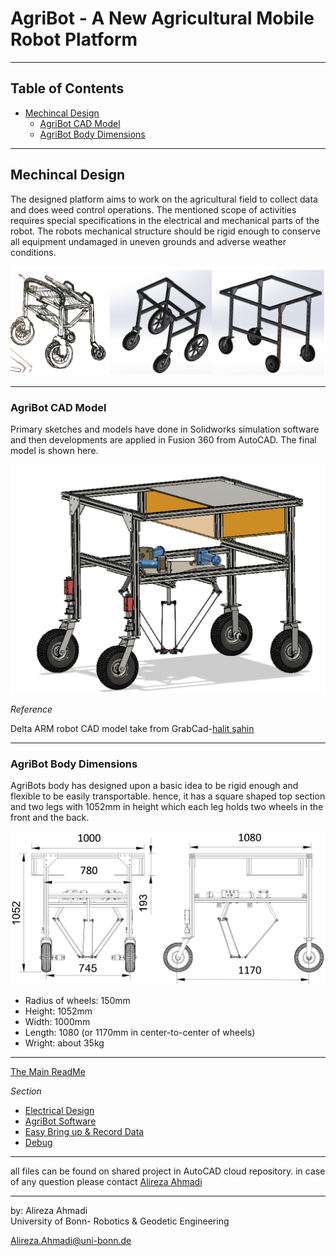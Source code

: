 # AgriBot - A New Agricultural Mobile Robot Platform

---

## Table of Contents
- [Mechincal Design](https://github.com/PRBonn/Agribot/blob/master/doc/mec.md#mechincal-design)
  - [AgriBot CAD Model](https://github.com/PRBonn/Agribot/blob/master/doc/mec.md#agribot-cad-model)
  - [AgriBot Body Dimensions](https://github.com/PRBonn/Agribot/blob/master/doc/mec.md#agribot-body-dimensions)
---

## Mechincal Design
The designed platform aims to work on the agricultural field to collect data and does weed control operations. The mentioned scope of activities requires special specifications in the electrical and mechanical parts of the robot. The robots mechanical structure should be rigid enough to conserve all equipment undamaged in uneven grounds and adverse weather conditions. 

<div align="center"><img src="/doc/images/mechanic.png" alt="mechanic" width="600" title="mechanic"/></div>

--- 

### AgriBot CAD Model
Primary sketches and models have done in Solidworks simulation software and then developments are applied in Fusion 360 from AutoCAD. The final model is shown here.

<div align="center"><img src="/doc/images/robot1.png" alt="robot1.png" width="600" title="fusion360"/></div>

*Reference* 

Delta ARM robot CAD model take from GrabCad-[halit şahin](https://grabcad.com/library/delta-robot-8)

---

### AgriBot Body Dimensions
AgriBots body has designed upon a basic idea to be rigid enough and flexible to be easily transportable. hence, it has a square shaped top section and two legs with 1052mm in height which each leg holds two wheels in the front and the back. 

<div align="center"><img src="/doc/images/2ds.png" alt="ds" width="600" title="Dimensions"/></div>

* Radius of wheels: 150mm
* Height: 1052mm
* Width: 1000mm
* Length: 1080 (or 1170mm in center-to-center of wheels)
* Wright: about 35kg

---
[The Main ReadMe](https://github.com/PRBonn/Agribot/blob/master/README.md)

*Section* 
- [Electrical  Design](https://github.com/PRBonn/Agribot/blob/master/doc/elec.md)
- [AgriBot Software](https://github.com/PRBonn/Agribot/blob/master/doc/api.md) 
- [Easy Bring up & Record Data](https://github.com/PRBonn/Agribot/blob/master/doc/recorddata.md) 
- [Debug](https://github.com/PRBonn/Agribot/blob/master/doc/debug.md)


---

all files can be found on shared project in AutoCAD cloud repository. in case of any question please contact [Alireza Ahmadi](https://github.com/PRBonn)

--- 
 by: Alireza Ahmadi                                     
 University of Bonn- Robotics & Geodetic Engineering
 
 Alireza.Ahmadi@uni-bonn.de                             
 [](https://www.AlirezaAhmadi.xyz)











